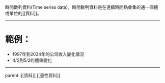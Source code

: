 時間數列資料(Time series data)，時間數列資料是在連續時間點收集的通一個體或單位的[[資料]]。
- - -
# 範例：
- 1997年到2024年的公司收入變化情況
- 4/2到5/2的體重變化
- - -
parent::[[資料]],[[量性資料]]